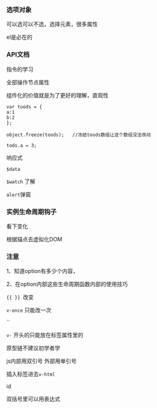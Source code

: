 ### 选项对象

可以选可以不选，选择元素，很多属性

el是必在的



### API文档

指令的学习

全部操作节点属性





组件化的价值就是为了更好的理解，直观性



```
var toods = {
a:1
b:2
};

object.freeze(toods);   //冻结toods数组让这个数组没法改动

tods.a = 3;
```



响应式



`$data`

`$watch`   了解

`alert`弹窗



### 实例生命周期钩子

看下变化

根据锚点去虚拟化DOM



### 注意

1、知道option有多少个内容，

2、在option内部这些生命周期函数内部的使用技巧





`{{ }} `改变

`v-once` 只能改一次

``

`v-`  开头的只能放在标签属性里的



 原型链不建议初学者学

js内部用双引号  外部用单引号



插入标签进去`v-html`

id



双括号里可以用表达式

